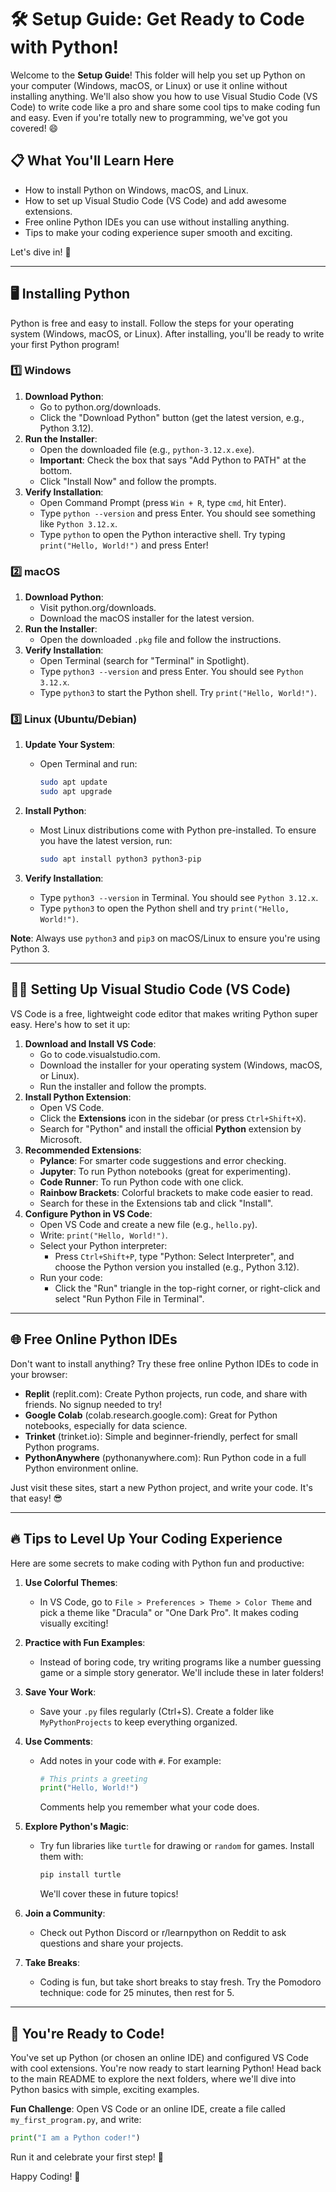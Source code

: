 # 🛠️ Setup Guide: Get Ready to Code with Python!

Welcome to the **Setup Guide**! This folder will help you set up Python on your computer (Windows, macOS, or Linux) or use it online without installing anything. We'll also show you how to use Visual Studio Code (VS Code) to write code like a pro and share some cool tips to make coding fun and easy. Even if you're totally new to programming, we've got you covered! 😄

## 📋 What You'll Learn Here

- How to install Python on Windows, macOS, and Linux.
- How to set up Visual Studio Code (VS Code) and add awesome extensions.
- Free online Python IDEs you can use without installing anything.
- Tips to make your coding experience super smooth and exciting.

Let's dive in! 🚀

---

## 🖥️ Installing Python

Python is free and easy to install. Follow the steps for your operating system (Windows, macOS, or Linux). After installing, you'll be ready to write your first Python program!

### 1️⃣ Windows

1. **Download Python**:
    - Go to python.org/downloads.
    - Click the "Download Python" button (get the latest version, e.g., Python 3.12).
2. **Run the Installer**:
    - Open the downloaded file (e.g., `python-3.12.x.exe`).
    - **Important**: Check the box that says "Add Python to PATH" at the bottom.
    - Click "Install Now" and follow the prompts.
3. **Verify Installation**:
    - Open Command Prompt (press `Win + R`, type `cmd`, hit Enter).
    - Type `python --version` and press Enter. You should see something like `Python 3.12.x`.
    - Type `python` to open the Python interactive shell. Try typing `print("Hello, World!")` and press Enter!

### 2️⃣ macOS

1. **Download Python**:
    - Visit python.org/downloads.
    - Download the macOS installer for the latest version.
2. **Run the Installer**:
    - Open the downloaded `.pkg` file and follow the instructions.
3. **Verify Installation**:
    - Open Terminal (search for "Terminal" in Spotlight).
    - Type `python3 --version` and press Enter. You should see `Python 3.12.x`.
    - Type `python3` to start the Python shell. Try `print("Hello, World!")`.

### 3️⃣ Linux (Ubuntu/Debian)

1. **Update Your System**:
    - Open Terminal and run:
        
        ```bash
        sudo apt update
        sudo apt upgrade
        ```
        
2. **Install Python**:
    - Most Linux distributions come with Python pre-installed. To ensure you have the latest version, run:
        
        ```bash
        sudo apt install python3 python3-pip
        ```
        
3. **Verify Installation**:
    - Type `python3 --version` in Terminal. You should see `Python 3.12.x`.
    - Type `python3` to open the Python shell and try `print("Hello, World!")`.

**Note**: Always use `python3` and `pip3` on macOS/Linux to ensure you're using Python 3.

---

## 🧑‍💻 Setting Up Visual Studio Code (VS Code)

VS Code is a free, lightweight code editor that makes writing Python super easy. Here's how to set it up:

1. **Download and Install VS Code**:
    - Go to code.visualstudio.com.
    - Download the installer for your operating system (Windows, macOS, or Linux).
    - Run the installer and follow the prompts.
2. **Install Python Extension**:
    - Open VS Code.
    - Click the **Extensions** icon in the sidebar (or press `Ctrl+Shift+X`).
    - Search for "Python" and install the official **Python** extension by Microsoft.
3. **Recommended Extensions**:
    - **Pylance**: For smarter code suggestions and error checking.
    - **Jupyter**: To run Python notebooks (great for experimenting).
    - **Code Runner**: To run Python code with one click.
    - **Rainbow Brackets**: Colorful brackets to make code easier to read.
    - Search for these in the Extensions tab and click "Install".
4. **Configure Python in VS Code**:
    - Open VS Code and create a new file (e.g., `hello.py`).
    - Write: `print("Hello, World!")`.
    - Select your Python interpreter:
        - Press `Ctrl+Shift+P`, type "Python: Select Interpreter", and choose the Python version you installed (e.g., Python 3.12).
    - Run your code:
        - Click the "Run" triangle in the top-right corner, or right-click and select "Run Python File in Terminal".

---

## 🌐 Free Online Python IDEs

Don't want to install anything? Try these free online Python IDEs to code in your browser:

- **Replit** (replit.com): Create Python projects, run code, and share with friends. No signup needed to try!
- **Google Colab** (colab.research.google.com): Great for Python notebooks, especially for data science.
- **Trinket** (trinket.io): Simple and beginner-friendly, perfect for small Python programs.
- **PythonAnywhere** (pythonanywhere.com): Run Python code in a full Python environment online.

Just visit these sites, start a new Python project, and write your code. It's that easy! 😎

---

## 🔥 Tips to Level Up Your Coding Experience

Here are some secrets to make coding with Python fun and productive:

1. **Use Colorful Themes**:
    - In VS Code, go to `File > Preferences > Theme > Color Theme` and pick a theme like "Dracula" or "One Dark Pro". It makes coding visually exciting!
2. **Practice with Fun Examples**:
    - Instead of boring code, try writing programs like a number guessing game or a simple story generator. We'll include these in later folders!
3. **Save Your Work**:
    - Save your `.py` files regularly (Ctrl+S). Create a folder like `MyPythonProjects` to keep everything organized.
4. **Use Comments**:
    - Add notes in your code with `#`. For example:
        
        ```python
        # This prints a greeting
        print("Hello, World!")
        ```
        
        Comments help you remember what your code does.
        
5. **Explore Python's Magic**:
    - Try fun libraries like `turtle` for drawing or `random` for games. Install them with:
        
        ```bash
        pip install turtle
        ```
        
        We'll cover these in future topics!
        
6. **Join a Community**:
    - Check out Python Discord or r/learnpython on Reddit to ask questions and share your projects.
7. **Take Breaks**:
    - Coding is fun, but take short breaks to stay fresh. Try the Pomodoro technique: code for 25 minutes, then rest for 5.

---

## 🎉 You're Ready to Code!

You've set up Python (or chosen an online IDE) and configured VS Code with cool extensions. You're now ready to start learning Python! Head back to the main README to explore the next folders, where we'll dive into Python basics with simple, exciting examples.

**Fun Challenge**: Open VS Code or an online IDE, create a file called `my_first_program.py`, and write:

```python
print("I am a Python coder!")
```

Run it and celebrate your first step! 🎈

Happy Coding! 🚀